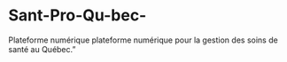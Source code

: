 # Sant-Pro-Qu-bec-
Plateforme numérique plateforme numérique pour la gestion des soins de santé au Québec.”
